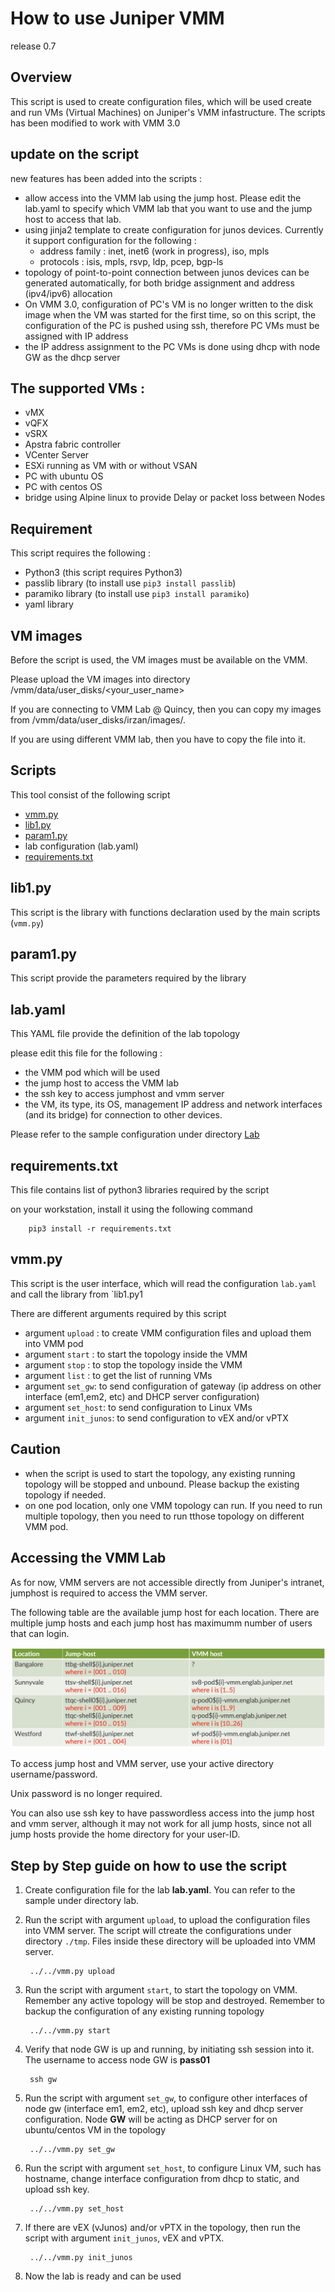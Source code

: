 # How to use Juniper VMM

release 0.7
## Overview
This script is used to create configuration files, which will be used create and run VMs (Virtual Machines) on Juniper's VMM infastructure.
The scripts has been modified to work with VMM 3.0 

## update on the script
new features has been added into the scripts :
- allow access into the VMM lab using the jump host. Please edit the lab.yaml to specify which VMM lab that you want to use and the jump host to access that lab.
- using jinja2 template to create configuration for junos devices. Currently it support configuration for the following :
    * address family : inet, inet6  (work in progress), iso, mpls
    * protocols : isis, mpls, rsvp, ldp, pcep, bgp-ls
- topology of point-to-point connection between junos devices can be generated automatically, for both bridge assignment and address (ipv4/ipv6) allocation
- On VMM 3.0, configuration of PC's VM is no longer written to the disk image when the VM was started for the first time, so on this script, the configuration of the PC is pushed using ssh, therefore PC VMs must be assigned with IP address
- the IP address assignment to the PC VMs is done using dhcp with node GW as the dhcp server


## The supported VMs :
- vMX
- vQFX
- vSRX
- Apstra fabric controller
- VCenter Server
- ESXi running as VM with or without VSAN
- PC with ubuntu OS 
- PC with centos OS
- bridge using Alpine linux to provide Delay or packet loss between Nodes

## Requirement
This script requires the following :
- Python3 (this script requires Python3)
- passlib library (to install use `pip3 install passlib`)
- paramiko library (to install use `pip3 install paramiko`)
- yaml library


## VM images
Before the script is used, the VM images must be available on the VMM.

Please upload the VM images into directory /vmm/data/user_disks/<your_user_name>

If you are connecting to VMM Lab @ Quincy, then you can copy my images from /vmm/data/user_disks/irzan/images/.

If you are using different VMM lab, then you have to copy the file into it.

## Scripts

This tool consist of the following script
- [vmm.py](../vmm.py)
- [lib1.py](../lib1.py)
- [param1.py](../param1.py)
- lab configuration (lab.yaml)
- [requirements.txt](../requirements.txt)

## lib1.py
This script is the library with functions declaration used by the main scripts (`vmm.py`)

## param1.py
This script provide the parameters required by the library

## lab.yaml
This YAML file provide the definition of the lab topology

please edit this file for the following :
- the VMM pod which will be used
- the jump host to access the VMM lab
- the ssh key to access jumphost and vmm server
- the VM, its type, its OS, management IP address and network interfaces (and its bridge) for connection to other devices.

Please refer to the sample configuration under directory [Lab](Lab/)

## requirements.txt

This file contains list of python3 libraries required by the script

on your workstation, install it using the following command

        pip3 install -r requirements.txt


## vmm.py
This script is the user interface, which will read the configuration `lab.yaml` and call the library from `lib1.py1

There are different arguments required by this script
- argument `upload` : to create VMM configuration files and upload them into VMM pod
- argument `start` : to start the topology inside the VMM
- argument `stop` : to stop the topology inside the VMM 
- argument `list` :  to get the list of running VMs
- argument `set_gw`: to send configuration of gateway (ip address on other interface (em1,em2, etc) and DHCP server configuration)
- argument `set_host`: to send configuration to Linux VMs
- argument `init_junos`: to send configuration to vEX and/or vPTX

## Caution

- when the script is used to start the topology, any existing running topology will be stopped and unbound. Please backup the existing topology if needed.
- on one pod location, only one VMM topology can run. If you need to run multiple topology, then you need to run tthose topology on different VMM pod.

## Accessing the VMM Lab

As for now, VMM servers are not accessible directly from Juniper's intranet, jumphost is required to access the VMM server.

The following table are the available jump host for each location. There are multiple jump hosts and each jump host has maximumm number of users that can login.

![table1](jh_vmm_server.png)

To access jump host and VMM server, use your active directory username/password.

Unix password is no longer required.

You can also use ssh key to have passwordless access into the jump host and vmm server, although it may not work for all jump hosts, since not all jump hosts provide the home directory for your user-ID.

## Step by Step guide on how to use the script

1. Create configuration file for the lab **lab.yaml**. You can refer to the sample under directory lab.
2. Run the script with argument `upload`, to upload the configuration files into VMM server. The script will ctreate the configurations under directory `./tmp`. Files inside these directory will be uploaded into VMM server.

        ../../vmm.py upload

3. Run the script with argument `start`, to start the topology on VMM. Remember any active topology will be stop and destroyed. Remember to backup the configuration of any existing running topology

        ../../vmm.py start


4. Verify that node GW is up and running, by initiating ssh session into it. The username to access node GW is **pass01**

        ssh gw

5. Run the script with argument `set_gw`, to configure other interfaces of node gw (interface em1, em2, etc), upload ssh key and dhcp server configuration. Node **GW** will be acting as DHCP server for on ubuntu/centos VM in the topology

        ../../vmm.py set_gw


6. Run the script with argument `set_host`, to configure Linux VM, such has hostname, change interface configuration from dhcp to static, and upload ssh key.

        ../../vmm.py set_host

6. If there are vEX (vJunos) and/or vPTX in the topology, then run the script with argument `init_junos`,  vEX and vPTX.

        ../../vmm.py init_junos

9. Now the lab is ready and can be used

